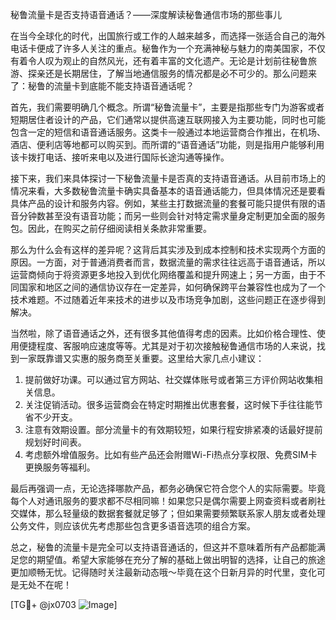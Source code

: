 秘鲁流量卡是否支持语音通话？——深度解读秘鲁通信市场的那些事儿

在当今全球化的时代，出国旅行或工作的人越来越多，而选择一张适合自己的海外电话卡便成了许多人关注的重点。秘鲁作为一个充满神秘与魅力的南美国家，不仅有着令人叹为观止的自然风光，还有着丰富的文化遗产。无论是计划前往秘鲁旅游、探亲还是长期居住，了解当地通信服务的情况都是必不可少的。那么问题来了：秘鲁的流量卡到底能不能支持语音通话呢？

首先，我们需要明确几个概念。所谓“秘鲁流量卡”，主要是指那些专门为游客或者短期居住者设计的产品，它们通常以提供高速互联网接入为主要功能，同时也可能包含一定的短信和语音通话服务。这类卡一般通过本地运营商合作推出，在机场、酒店、便利店等地都可以购买到。而所谓的“语音通话”功能，则是指用户能够利用该卡拨打电话、接听来电以及进行国际长途沟通等操作。

接下来，我们来具体探讨一下秘鲁流量卡是否真的支持语音通话。从目前市场上的情况来看，大多数秘鲁流量卡确实具备基本的语音通话能力，但具体情况还是要看具体产品的设计和服务内容。例如，某些主打数据流量的套餐可能只提供有限的语音分钟数甚至没有语音功能；而另一些则会针对特定需求量身定制更加全面的服务包。因此，在购买之前仔细阅读相关条款非常重要。

那么为什么会有这样的差异呢？这背后其实涉及到成本控制和技术实现两个方面的原因。一方面，对于普通消费者而言，数据流量的需求往往远高于语音通话，所以运营商倾向于将资源更多地投入到优化网络覆盖和提升网速上；另一方面，由于不同国家和地区之间的通信协议存在一定差异，如何确保跨平台兼容性也成为了一个技术难题。不过随着近年来技术的进步以及市场竞争加剧，这些问题正在逐步得到解决。

当然啦，除了语音通话之外，还有很多其他值得考虑的因素。比如价格合理性、使用便捷程度、客服响应速度等等。尤其是对于初次接触秘鲁通信市场的人来说，找到一家既靠谱又实惠的服务商至关重要。这里给大家几点小建议：

1. 提前做好功课。可以通过官方网站、社交媒体账号或者第三方评价网站收集相关信息。
2. 关注促销活动。很多运营商会在特定时期推出优惠套餐，这时候下手往往能节省不少开支。
3. 注意有效期设置。部分流量卡的有效期较短，如果行程安排紧凑的话最好提前规划好时间表。
4. 考虑额外增值服务。比如有些产品还会附赠Wi-Fi热点分享权限、免费SIM卡更换服务等福利。

最后再强调一点，无论选择哪款产品，都务必确保它符合您个人的实际需要。毕竟每个人对通讯服务的要求都不尽相同嘛！如果您只是偶尔需要上网查资料或者刷社交媒体，那么轻量级的数据套餐就足够了；但如果需要频繁联系家人朋友或者处理公务文件，则应该优先考虑那些包含更多语音选项的组合方案。

总之，秘鲁的流量卡是完全可以支持语音通话的，但这并不意味着所有产品都能满足您的期望值。希望大家能够在充分了解的基础上做出明智的选择，让自己的旅途更加顺畅无忧。记得随时关注最新动态哦～毕竟在这个日新月异的时代里，变化可是无处不在呢！

[TG💪+ @jx0703 ![Image](https://github.com/user-attachments/assets/dbca1d08-cadb-493c-b0ec-ad6f7a83f270)]